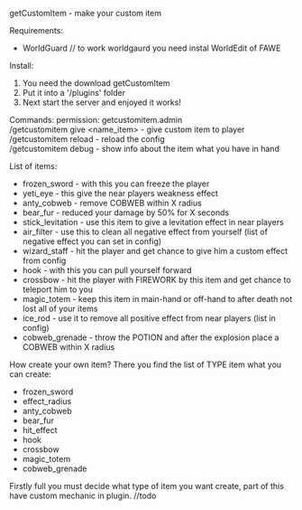 getCustomItem - make your custom item

Requirements:
- WorldGuard // to work worldgaurd you need instal WorldEdit of FAWE

Install:
  1. You need the download getCustomItem
  2. Put it into a '/plugins' folder
  3. Next start the server and enjoyed it works!

Commands:  permission: getcustomitem.admin
<br> /getcustomitem give <player> <name_item> <amount> - give custom item to player
<br> /getcustomitem reload - reload the config
<br> /getcustomitem debug - show info about the item what you have in hand

List of items:
* frozen_sword - with this you can freeze the player
* yeti_eye - this give the near players weakness effect
* anty_cobweb - remove COBWEB within X radius
* bear_fur - reduced your damage by 50% for X seconds
* stick_levitation - use this item to give a levitation effect in near players
* air_filter - use this to clean all negative effect from yourself (list of negative effect you can set in config)
* wizard_staff - hit the player and get chance to give him a custom effect from config
* hook - with this you can pull yourself forward
* crossbow - hit the player with FIREWORK by this item and get chance to teleport him to you
* magic_totem - keep this item in main-hand or off-hand to after death not lost all of your items
* ice_rod - use it to remove all positive effect from near players (list in config)
* cobweb_grenade - throw the POTION and after the explosion place a COBWEB within X radius

How create your own item?
There you find the list of TYPE item what you can create:
- frozen_sword
- effect_radius
- anty_cobweb
- bear_fur
- hit_effect
- hook
- crossbow
- magic_totem
- cobweb_grenade

 Firstly full you must decide what type of item you want create, part of this have custom mechanic in plugin.
 //todo
